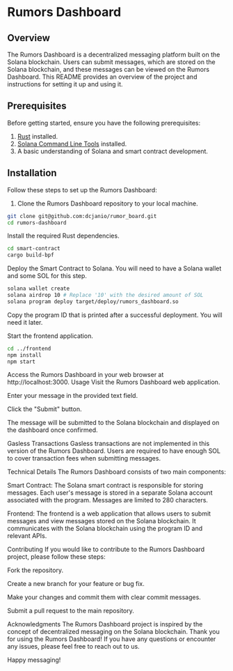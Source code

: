 # Rumors Dashboard

## Overview

The Rumors Dashboard is a decentralized messaging platform built on the Solana blockchain. Users can submit messages, which are stored on the Solana blockchain, and these messages can be viewed on the Rumors Dashboard. This README provides an overview of the project and instructions for setting it up and using it.

## Prerequisites

Before getting started, ensure you have the following prerequisites:

1. [Rust](https://www.rust-lang.org/) installed.
2. [Solana Command Line Tools](https://docs.solana.com/cli/install-solana-cli) installed.
3. A basic understanding of Solana and smart contract development.

## Installation

Follow these steps to set up the Rumors Dashboard:

1. Clone the Rumors Dashboard repository to your local machine.

```bash
git clone git@github.com:dcjanio/rumor_board.git
cd rumors-dashboard
```


Install the required Rust dependencies.

```bash
cd smart-contract
cargo build-bpf
```

Deploy the Smart Contract to Solana. You will need to have a Solana wallet and some SOL for this step.

```bash
solana wallet create
solana airdrop 10 # Replace '10' with the desired amount of SOL
solana program deploy target/deploy/rumors_dashboard.so
```

Copy the program ID that is printed after a successful deployment. You will need it later.

Start the frontend application.

```bash
cd ../frontend
npm install
npm start
```

Access the Rumors Dashboard in your web browser at http://localhost:3000.
Usage
Visit the Rumors Dashboard web application.

Enter your message in the provided text field.

Click the "Submit" button.

The message will be submitted to the Solana blockchain and displayed on the dashboard once confirmed.

Gasless Transactions
Gasless transactions are not implemented in this version of the Rumors Dashboard. Users are required to have enough SOL to cover transaction fees when submitting messages.

Technical Details
The Rumors Dashboard consists of two main components:

Smart Contract: The Solana smart contract is responsible for storing messages. Each user's message is stored in a separate Solana account associated with the program. Messages are limited to 280 characters.

Frontend: The frontend is a web application that allows users to submit messages and view messages stored on the Solana blockchain. It communicates with the Solana blockchain using the program ID and relevant APIs.

Contributing
If you would like to contribute to the Rumors Dashboard project, please follow these steps:

Fork the repository.

Create a new branch for your feature or bug fix.

Make your changes and commit them with clear commit messages.

Submit a pull request to the main repository.

Acknowledgments
The Rumors Dashboard project is inspired by the concept of decentralized messaging on the Solana blockchain.
Thank you for using the Rumors Dashboard! If you have any questions or encounter any issues, please feel free to reach out to us.

Happy messaging!
